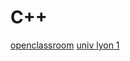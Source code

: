 # C++
[openclassroom](https://openclassrooms.com/fr/courses/1894236-programmez-avec-le-langage-c)
[univ lyon 1](http://math.univ-lyon1.fr/~omarguin/programmation/)